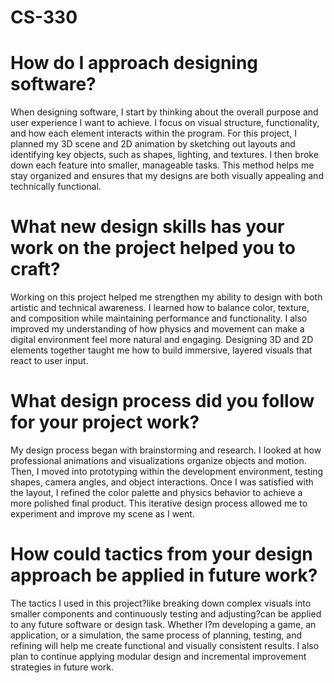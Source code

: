 # CS-330

# How do I approach designing software?

When designing software, I start by thinking about the overall purpose and user experience I want to achieve. I focus on visual structure, functionality, and how each element interacts within the program. For this project, I planned my 3D scene and 2D animation by sketching out layouts and identifying key objects, such as shapes, lighting, and textures. I then broke down each feature into smaller, manageable tasks. This method helps me stay organized and ensures that my designs are both visually appealing and technically functional.

# What new design skills has your work on the project helped you to craft?

Working on this project helped me strengthen my ability to design with both artistic and technical awareness. I learned how to balance color, texture, and composition while maintaining performance and functionality. I also improved my understanding of how physics and movement can make a digital environment feel more natural and engaging. Designing 3D and 2D elements together taught me how to build immersive, layered visuals that react to user input.

# What design process did you follow for your project work?

My design process began with brainstorming and research. I looked at how professional animations and visualizations organize objects and motion. Then, I moved into prototyping within the development environment, testing shapes, camera angles, and object interactions. Once I was satisfied with the layout, I refined the color palette and physics behavior to achieve a more polished final product. This iterative design process allowed me to experiment and improve my scene as I went.

# How could tactics from your design approach be applied in future work?

The tactics I used in this project?like breaking down complex visuals into smaller components and continuously testing and adjusting?can be applied to any future software or design task. Whether I?m developing a game, an application, or a simulation, the same process of planning, testing, and refining will help me create functional and visually consistent results. I also plan to continue applying modular design and incremental improvement strategies in future work.
